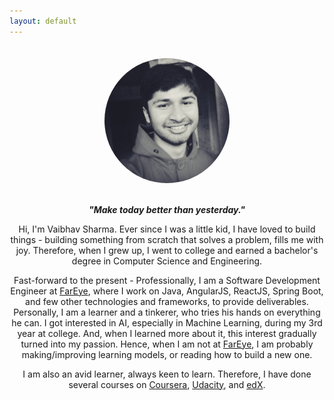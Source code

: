 ```yaml
---
layout: default
---
```


<style>
.avatar {
    vertical-align: middle;
    width: 200px;
    height: 200px;
    border-radius: 50%;
    margin: 20px;
}
</style>

<div style="text-align:center">
	<img src ="/assets/images/me.png" alt="Avatar" class="avatar"/>
	<p>
        <b><i>"Make today better than yesterday."</i></b>
    </p>
    <p>
		Hi, I'm Vaibhav Sharma. Ever since I was a little kid, I have loved to build things - building something from scratch that solves a problem, fills me with joy. Therefore, when I grew up, I went to college and earned a bachelor's degree in Computer Science and Engineering.
    </p>
    <p>
        Fast-forward to the present - Professionally, I am a Software Development Engineer at <a href="https://www.getfareye.com/">FarEye</a>, where I work on Java, AngularJS, ReactJS, Spring Boot, and few other technologies and frameworks, to provide deliverables. Personally, I am a learner and a tinkerer, who tries his hands on everything he can. I got interested in AI, especially in Machine Learning, during my 3rd year at college. And, when I learned more about it, this interest gradually turned into my passion. Hence, when I am not at <a href="https://www.getfareye.com/">FarEye</a>,
        I am probably making/improving learning models, or reading how to build a new one.
    </p>
    <p>
        I am also an avid learner, always keen to learn. Therefore, I have done several courses on <a href="https://www.coursera.org/">Coursera</a>, <a href="https://www.udacity.com/">Udacity</a>, and <a href="https://www.edx.org/">edX</a>.
    </p>
</div>